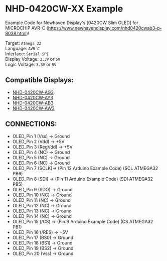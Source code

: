 # NHD-0420CW-XX Example

Example Code for Newhaven Display's [0420CW Slim OLED] for MICROCHIP AVR-C (https://www.newhavendisplay.com/nhd0420cwab3-p-8038.html)!

Target: `Atmega 32`\
Language: `AVR-C`\
Interface: `Serial SPI`\
Display Voltage: `3.3V` or `5V`\
Logic Voltage: `3.3V` or `5V`

## Compatible Displays:
- [NHD-0420CW-AG3](https://www.newhavendisplay.com/nhd0420cwag3-p-7828.html)
- [NHD-0420CW-AY3](https://www.newhavendisplay.com/nhd0420cway3-p-7829.html)
- [NHD-0420CW-AB3](https://www.newhavendisplay.com/nhd0420cwab3-p-8038.html)
- [NHD-0420CW-AW3](https://www.newhavendisplay.com/nhd0420cwaw3-p-9587.html)

## CONNECTIONS:

- OLED_Pin 1 (Vss) -> Ground
- OLED_Pin 2 (Vdd) -> +5V
- OLED_Pin 3 (RegVdd) -> +5V
- OLED_Pin 4 (NC) -> Ground
- OLED_Pin 5 (NC) -> Ground
- OLED_Pin 6 (NC) -> Ground
- OLED_Pin 7 (SCLK)-> (Pin 12 Arduino Example Code) (SCL ATMEGA32 PB6)
- OLED_Pin 8 (SDI) -> (Pin 11 Arduino Example Code) (SDI ATMEGA32 PB5)
- OLED_Pin 9 (SDO) -> Ground
- OLED_Pin 10 (NC) -> Ground
- OLED_Pin 11 (NC) -> Ground
- OLED_Pin 12 (NC) -> Ground
- OLED_Pin 13 (NC) -> Ground
- OLED_Pin 14 (NC) -> Ground
- OLED_Pin 15 (/CS) -> (Pin 9 Arduino Example Code) (CS ATMEGA32 PB1)
- OLED_Pin 16 (/RES) -> +5V
- OLED_Pin 17 (BS0) -> Ground
- OLED_Pin 18 (BS1) -> Ground
- OLED_Pin 19 (BS2) -> Ground
- OLED_Pin 20 (Vss) -> Ground